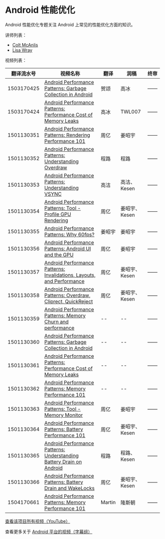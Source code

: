 # Android 性能优化

Android 性能优化专题关注 Android 上常见的性能优化方面的知识。

讲师列表：

*   [Colt McAnlis](https://plus.google.com/+ColtMcAnlis)
*   [Lisa Wray](https://plus.google.com/+LisaWrayZeitouni)
 
视频列表：

| 翻译流水号 | 视频名称 | 翻译 | 润稿 | 终审 |
| -- | -- | -- | -- | -- |
| 1503170425 | [Android Performance Patterns: Garbage Collection in Android](https://pub.gfansub.com/Android/088-Android-Performance-Patterns/1503170425-garbage-collection-in-android.html)  | 贺颂 | 高冰 | —— |
| 1503170424 | [Android Performance Patterns: Performance Cost of Memory Leaks](https://pub.gfansub.com/Android/088-Android-Performance-Patterns/1503170424-performance-cost-of-memory-leaks.html)  | 高冰 | TWL007 | —— |
| 1501130351 | [Android Performance Patterns: Rendering Performance 101](https://pub.gfansub.com/Android/088-Android-Performance-Patterns/1501130351-rendering-performance-101.html)  | 周亿 | 姜昭宇 | —— |
| 1501130352 | [Android Performance Patterns: Understanding Overdraw](https://pub.gfansub.com/Android/088-Android-Performance-Patterns/1501130352-understanding-overdraw.html)  | 程路 | 程路 | —— |
| 1501130353 | [Android Performance Patterns: Understanding VSYNC](https://pub.gfansub.com/Android/088-Android-Performance-Patterns/1501130353-understanding-vsync.html)  | 高洁 | 高洁、Kesen | —— |
| 1501130354 | [Android Performance Patterns: Tool - Profile GPU Rendering](https://pub.gfansub.com/Android/088-Android-Performance-Patterns/1501130354-tool-profile-gpu-rendering.html)  | 周亿 | 姜昭宇、Kesen | —— |
| 1501130355 | [Android Performance Patterns: Why 60fps?](https://pub.gfansub.com/Android/088-Android-Performance-Patterns/1501130355-why-60fps.html)  | 姜昭宇 | 姜昭宇 | —— |
| 1501130356 | [Android Performance Patterns: Android UI and the GPU](https://pub.gfansub.com/Android/088-Android-Performance-Patterns/1501130356-android-ui-and-the-gpu.html)  | 周亿 | 姜昭宇 | —— |
| 1501130357 | [Android Performance Patterns: Invalidations, Layouts, and Performance](https://pub.gfansub.com/Android/088-Android-Performance-Patterns/1501130357-invalidations-layouts-and-performance.html)  | 周亿 | 姜昭宇、Kesen | —— |
| 1501130358 | [Android Performance Patterns: Overdraw, Cliprect, QuickReject](https://pub.gfansub.com/Android/088-Android-Performance-Patterns/1501130358-overdraw-cliprect-quickreject.html)  | 周亿 | 姜昭宇、Kesen | —— |
| 1501130359 | [Android Performance Patterns: Memory Churn and performance](https://pub.gfansub.com/Android/088-Android-Performance-Patterns/1501130359-memory-churn-and-performance.html)  | -- | -- | —— |
| 1501130360 | [Android Performance Patterns: Garbage Collection in Android](https://pub.gfansub.com/Android/088-Android-Performance-Patterns/1501130360-garbage-collection-in-android.html)  | -- | -- | —— |
| 1501130361 | [Android Performance Patterns: Performance Cost of Memory Leaks](https://pub.gfansub.com/Android/088-Android-Performance-Patterns/1501130361-performance-cost-of-memory-leaks.html)  | -- | -- | —— |
| 1501130362 | [Android Performance Patterns: Memory Performance 101](https://pub.gfansub.com/088-Android-Performance-Patterns/1501130362-memory-performance-101.html)  | -- | -- | —— |
| 1501130363 | [Android Performance Patterns: Tool - Memory Monitor](https://pub.gfansub.com/Android/088-Android-Performance-Patterns/1501130363-tool-memory-monitor.html)  | 周亿 | 姜昭宇 | —— |
| 1501130364 | [Android Performance Patterns: Battery Performance 101](https://pub.gfansub.com/Android/088-Android-Performance-Patterns/1501130364-battery-performance-101.html)  | 周亿 | 姜昭宇、Kesen | —— |
| 1501130365 | [Android Performance Patterns: Understanding Battery Drain on Android](https://pub.gfansub.com/Android/088-Android-Performance-Patterns/1501130365-understanding-battery-drain-on-android.html)  | 程路 | 程路、Kesen | —— |
| 1501130366 | [Android Performance Patterns: Battery Drain and WakeLocks](https://pub.gfansub.com/Android/088-Android-Performance-Patterns/1501130366-battery-drain-and-wakelocks.html)  | 周亿 | 姜昭宇、Kesen | —— |
| 1504170661 | [Android Performance Patterns: Memory Performance 101](https://pub.gfansub.com/Android/088-Android-Performance-Patterns/1504170661-memory-performance-101.html)  | Martin | 隆斯朝 | —— |

[查看该项目所有视频（YouTube）](https://www.youtube.com/playlist?list=PLOU2XLYxmsIKEOXh5TwZEv89aofHzNCiu)

查看更多关于 [Android 平台的视频（字幕组）](https://pub.gfansub.com/Android/index.html)